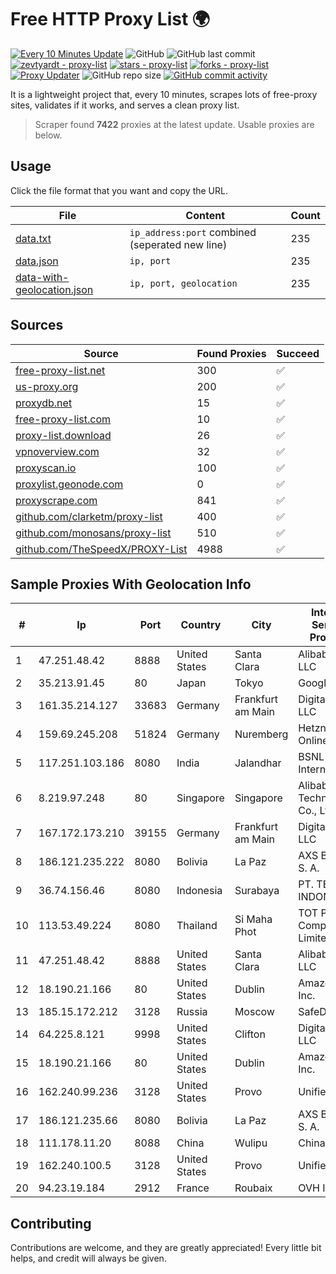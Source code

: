 
# Free HTTP Proxy List 🌍

[![Every 10 Minutes Update](https://github.com/mertguvencli/http-proxy-list/actions/workflows/main.yml/badge.svg?branch=main)](https://github.com/mertguvencli/http-proxy-list/actions/workflows/main.yml)
![GitHub](https://img.shields.io/github/license/mertguvencli/http-proxy-list)
![GitHub last commit](https://img.shields.io/github/last-commit/mertguvencli/http-proxy-list)
[![zevtyardt - proxy-list](https://img.shields.io/static/v1?label=zevtyardt&message=proxy-list&color=blue&logo=github)](https://github.com/zevtyardt/proxy-list "Go to GitHub repo")
[![stars - proxy-list](https://img.shields.io/github/stars/zevtyardt/proxy-list?style=social)](https://github.com/zevtyardt/proxy-list)
[![forks - proxy-list](https://img.shields.io/github/forks/zevtyardt/proxy-list?style=social)](https://github.com/zevtyardt/proxy-list)
[![Proxy Updater](https://github.com/zevtyardt/proxy-list/workflows/Proxy%20Updater/badge.svg)](https://github.com/zevtyardt/proxy-list/actions?query=workflow:"Proxy+Updater")
![GitHub repo size](https://img.shields.io/github/repo-size/zevtyardt/proxy-list)
[![GitHub commit activity](https://img.shields.io/github/commit-activity/m/zevtyardt/proxy-list?logo=commits)](https://github.com/zevtyardt/proxy-list/commits/main)

It is a lightweight project that, every 10 minutes, scrapes lots of free-proxy sites, validates if it works, and serves a clean proxy list.

> Scraper found **7422** proxies at the latest update. Usable proxies are below.

## Usage

Click the file format that you want and copy the URL.

|File|Content|Count|
|----|-------|-----|
|[data.txt](https://raw.githubusercontent.com/mertguvencli/http-proxy-list/main/proxy-list/data.txt)|`ip_address:port` combined (seperated new line)|235|
|[data.json](https://raw.githubusercontent.com/mertguvencli/http-proxy-list/main/proxy-list/data.json)|`ip, port`|235|
|[data-with-geolocation.json](https://raw.githubusercontent.com/mertguvencli/http-proxy-list/main/proxy-list/data-with-geolocation.json)|`ip, port, geolocation`|235|

## Sources

|Source|Found Proxies|Succeed|
|------|-------------|-------|
|[free-proxy-list.net](https://free-proxy-list.net)|300|✅|
|[us-proxy.org](https://www.us-proxy.org)|200|✅|
|[proxydb.net](http://proxydb.net)|15|✅|
|[free-proxy-list.com](https://free-proxy-list.com/?page=&port=&type%5B%5D=http&type%5B%5D=https&up_time=0&search=Search)|10|✅|
|[proxy-list.download](https://www.proxy-list.download/HTTP)|26|✅|
|[vpnoverview.com](https://vpnoverview.com/privacy/anonymous-browsing/free-proxy-servers)|32|✅|
|[proxyscan.io](https://www.proxyscan.io)|100|✅|
|[proxylist.geonode.com](https://proxylist.geonode.com/api/proxy-list?limit=300&page=1&sort_by=lastChecked&sort_type=desc&protocols=http,https)|0|✅|
|[proxyscrape.com](https://api.proxyscrape.com/v2/?request=displayproxies&protocol=http&timeout=10000&country=all&ssl=all&anonymity=all)|841|✅|
|[github.com/clarketm/proxy-list](https://raw.githubusercontent.com/clarketm/proxy-list/master/proxy-list-raw.txt)|400|✅|
|[github.com/monosans/proxy-list](https://raw.githubusercontent.com/monosans/proxy-list/main/proxies/http.txt)|510|✅|
|[github.com/TheSpeedX/PROXY-List](https://raw.githubusercontent.com/TheSpeedX/PROXY-List/master/http.txt)|4988|✅|


## Sample Proxies With Geolocation Info

|#|Ip|Port|Country|City|Internet Service Provider|
|-|--|----|-------|----|-------------------------|
|1|47.251.48.42|8888|United States|Santa Clara|Alibaba.com LLC|
|2|35.213.91.45|80|Japan|Tokyo|Google LLC|
|3|161.35.214.127|33683|Germany|Frankfurt am Main|DigitalOcean, LLC|
|4|159.69.245.208|51824|Germany|Nuremberg|Hetzner Online GmbH|
|5|117.251.103.186|8080|India|Jalandhar|BSNL Internet|
|6|8.219.97.248|80|Singapore|Singapore|Alibaba (US) Technology Co., Ltd.|
|7|167.172.173.210|39155|Germany|Frankfurt am Main|DigitalOcean, LLC|
|8|186.121.235.222|8080|Bolivia|La Paz|AXS Bolivia S. A.|
|9|36.74.156.46|8080|Indonesia|Surabaya|PT. TELKOM INDONESIA|
|10|113.53.49.224|8080|Thailand|Si Maha Phot|TOT Public Company Limited|
|11|47.251.48.42|8888|United States|Santa Clara|Alibaba.com LLC|
|12|18.190.21.166|80|United States|Dublin|Amazon.com, Inc.|
|13|185.15.172.212|3128|Russia|Moscow|SafeData LLC|
|14|64.225.8.121|9998|United States|Clifton|DigitalOcean, LLC|
|15|18.190.21.166|80|United States|Dublin|Amazon.com, Inc.|
|16|162.240.99.236|3128|United States|Provo|Unified Layer|
|17|186.121.235.66|8080|Bolivia|La Paz|AXS Bolivia S. A.|
|18|111.178.11.20|8088|China|Wulipu|Chinanet|
|19|162.240.100.5|3128|United States|Provo|Unified Layer|
|20|94.23.19.184|2912|France|Roubaix|OVH ISP|



## Contributing

Contributions are welcome, and they are greatly appreciated! Every
little bit helps, and credit will always be given.

